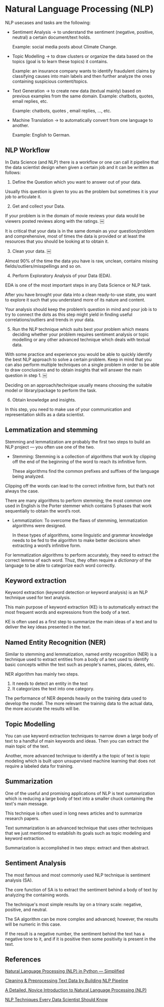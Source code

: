 # Natural Language Processing (NLP)

NLP usecases and tasks are the following:

- Sentiment Analysis → to understand the sentiment (negative, positive, neutral) a certain document/text holds.

  Example: social media posts about Climate Change.

- Topic Modelling → to draw clusters or organize the data based on the topics (goal is to learn these topics) it contains.

  Example: an insurance company wants to identify fraudulent claims by classifying causes into main labels and then further analyze the ones containing suspicious content/topics.

- Text Generation → to create new data (textual mainly) based on previous examples from the same domain. Example: chatbots, quotes, email replies, etc.

  Example: chatbots, quotes , email replies, …, etc.

- Machine Translation → to automatically convert from one language to another.

  Example: English to German. 

## NLP Workflow 

In Data Science (and NLP) there is a workflow or one can call it pipeline that the data scientist design when given a certain job and it can be written as follows:

1. Define the Question which you want to answer out of your data. 

  Usually this question is given to you as the problem but sometimes it is your job to articulate it. 

2. Get and collect your Data. 

  If your problem is in the domain of movie reviews your data would be viewers posted reviews along with the ratings. ￼

  It is critical that your data is in the same domain as your question/problem and comprehensive, most of times the data is provided or at least the resources that you should be looking at to obtain it.

3. Clean your data. ￼

  Almost 90% of the time the data you have is raw, unclean, contains missing fields/outliers/misspellings and so on. 

4. Perform Exploratory Analysis of your Data (EDA). 

EDA is one of the most important steps in any Data Science or NLP task. 

After you have brought your data into a clean ready-to-use state, you want to explore it such that you understand more of its nature and content. 

Your analysis should keep the problem’s question in mind and your job is to try to connect the dots as this step might yield in finding useful correlations/outliers and trends in your data. 

5. Run the NLP technique which suits best your problem which means deciding whether your problem requires sentiment analysis or topic modelling or any other advanced technique which deals with textual data. 

  With some practice and experience you would be able to quickly identify the best NLP approach to solve a certain problem. Keep in mind that you can also perform multiple techniques on a single problem in order to be able to draw conclusions and to obtain insights that will answer the main question in step 1. ￼

Deciding on an approach/technique usually means choosing the suitable model or library/package to perform the task. 

6. Obtain knowledge and insights. 

  In this step, you need to make use of your communication and representation skills as a data scientist. 




## Lemmatization and stemming

Stemming and lemmatization are probably the first two steps to build an NLP project — you often use one of the two. 

- Stemming: Stemming is a collection of algorithms that work by clipping off the end of the beginning of the word to reach its infinitive form. 

  These algorithms find the common prefixes and suffixes of the language being analyzed. 

Clipping off the words can lead to the correct infinitive form, but that’s not always the case. 

There are many algorithms to perform stemming; the most common one used in English is the Porter stemmer which contains 5 phases that work sequentially to obtain the word’s root.

- Lemmatization: To overcome the flaws of stemming, lemmatization algorithms were designed. 

  In these types of algorithms, some linguistic and grammar knowledge needs to be fed to the algorithm to make better decisions when extracting a word’s infinitive form. 

For lemmatization algorithms to perform accurately, they need to extract the correct lemma of each word. Thuz, they often require a _dictionary_ of the language to be able to categorize each word correctly.

## Keyword extraction

Keyword extraction (keyword detection or keyword analysis) is an NLP technique used for text analysis. 

This main purpose of keyword extraction (KE) is to automatically extract the most frequent words and expressions from the body of a text. 

KE is often used as a first step to summarize the main ideas of a text and to deliver the key ideas presented in the text.

## Named Entity Recognition (NER)

Similar to stemming and lemmatization, named entity recognition (NER) is a technique used to extract entities from a body of a text used to identify basic concepts within the text such as people's names, places, dates, etc.

NER algorithm has mainly two steps. 

  1. It needs to detect an entity in the text
  2. It categorizes the text into one category. 

The performance of NER depends heavily on the training data used to develop the model. The more relevant the training data to the actual data, the more accurate the results will be.

## Topic Modelling

You can use keyword extraction techniques to narrow down a large body of text to a handful of main keywords and ideas. Then you can extract the main topic of the text.

Another, more advanced technique to identify a the topic of text is topic modeling which is built upon unsupervised machine learning that does not require a labeled data for training.

## Summarization

One of the useful and promising applications of NLP is text summarization which is reducing a large body of text into a smaller chuck containing the text's main message. 

This technique is often used in long news articles and to summarize research papers.

Text summarization is an advanced technique that uses other techniques that we just mentioned to establish its goals such as topic modeling and keyword extraction. 

Summarization is accomplished in two steps: extract and then abstract.


## Sentiment Analysis

The most famous and most commonly used NLP technique is sentiment analysis (SA). 

The core function of SA is to extract the sentiment behind a body of text by analyzing the containing words.

The technique's most simple results lay on a trinary scale: negative, positive, and neutral. 

The SA algorithm can be more complex and advanced; however, the results will be numeric in this case. 

If the result is a negative number, the sentiment behind the text has a negative tone to it, and if it is positive then some positivity is present in the text.


## References

[Natural Language Processing (NLP) in Python — Simplified](https://medium.com/@bedourabed/natural-language-processing-nlp-in-python-simplified-b96b89c8be93)

[Cleaning & Preprocessing Text Data by Building NLP Pipeline](https://towardsdatascience.com/cleaning-preprocessing-text-data-by-building-nlp-pipeline-853148add68a)

[A Detailed, Novice Introduction to Natural Language Processing (NLP)](https://towardsdatascience.com/a-detailed-novice-introduction-to-natural-language-processing-nlp-90b7be1b7e54)

[NLP Techniques Every Data Scientist Should Know](https://towardsdatascience.com/6-nlp-techniques-every-data-scientist-should-know-7cdea012e5c3)



